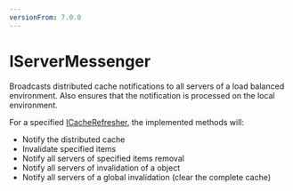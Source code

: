 ```yaml
---
versionFrom: 7.0.0
---
```


# IServerMessenger

Broadcasts distributed cache notifications to all servers of a load balanced environment.
Also ensures that the notification is processed on the local environment.

For a specified [ICacheRefresher](cache-refresher.md), the implemented methods will:

* Notify the distributed cache
* Invalidate specified items
* Notify all servers of specified items removal
* Notify all servers of invalidation of a object
* Notify all servers of a global invalidation (clear the complete cache)
